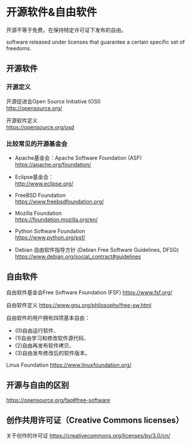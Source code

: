 # 开源软件&自由软件

开源不等于免费。在保持特定许可证下发布的自由。

software released under licenses that guarantee a certain specific set of freedoms.

## 开源软件
### 开源定义
开源促进会Open Source Initiative (OSI)  
http://opensource.org/

开源软件定义  
https://opensource.org/osd


### 比较常见的开源基金会
+ Apache基金会：Apache Software Foundation (ASF)  
https://apache.org/foundation/

+ Eclipse基金会：  
http://www.eclipse.org/

+ FreeBSD Foundation  
https://www.freebsdfoundation.org/

+ Mozilla Foundation  
https://foundation.mozilla.org/en/

+ Python Software Foundation  
https://www.python.org/psf/

+ Debian 自由软件指导方针 (Debian Free Software Guidelines, DFSG)  
https://www.debian.org/social_contract#guidelines



## 自由软件
自由软件基金会Free Software Foundation (FSF)
https://www.fsf.org/


自由软件定义
https://www.gnu.org/philosophy/free-sw.html

自由软件的用户拥有四项基本自由：
+ (0)自由运行软件、
+ (1)自由学习和修改软件源代码、
+ (2)自由再发布软件拷贝、
+ (3)自由发布修改后的软件版本。


Linux Foundation
https://www.linuxfoundation.org/



## 开源与自由的区别

https://opensource.org/faq#free-software



## 创作共用许可证（Creative Commons licenses）
关于创作的许可证
https://creativecommons.org/licenses/by/3.0/cn/